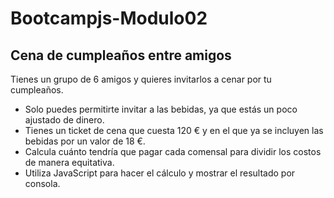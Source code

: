 # Bootcampjs-Modulo02

## Cena de cumpleaños entre amigos

<p>Tienes un grupo de 6 amigos y quieres invitarlos a cenar por tu cumpleaños.</p>

- Solo puedes permitirte invitar a las bebidas, ya que estás un poco ajustado de dinero.
- Tienes un ticket de cena que cuesta 120 € y en el que ya se incluyen las bebidas por un valor de 18 €.
- Calcula cuánto tendría que pagar cada comensal para dividir los costos de manera equitativa.
- Utiliza JavaScript para hacer el cálculo y mostrar el resultado por consola.
